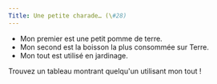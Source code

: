 ```yaml
---
Title: Une petite charade… (\#28)
---
```


- Mon premier est une petit pomme de terre.
- Mon second est la boisson la plus consommée sur Terre.
- Mon tout est utilisé en jardinage.

Trouvez un tableau montrant quelqu'un utilisant mon tout !
